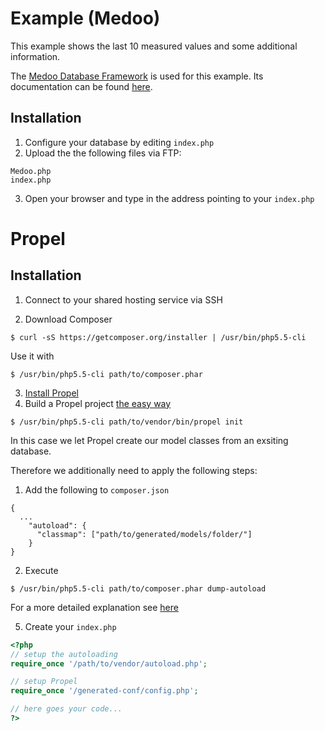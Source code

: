# Example (Medoo)

This example shows the last 10 measured values and some additional information.

The [Medoo Database Framework](https://medoo.in/) is used for this example.
Its documentation can be found [here](https://medoo.in/doc).

## Installation

1. Configure your database by editing `index.php`
2. Upload the the following files via FTP:
```
Medoo.php
index.php
```
3. Open your browser and type in the address pointing to your `index.php`

# Propel

## Installation

1. Connect to your shared hosting service via SSH

2. Download Composer
```
$ curl -sS https://getcomposer.org/installer | /usr/bin/php5.5-cli
```
Use it with
```
$ /usr/bin/php5.5-cli path/to/composer.phar
```

3. [Install Propel](http://propelorm.org/documentation/01-installation.html#setup)
4. Build a Propel project [the easy way](http://propelorm.org/documentation/02-buildtime.html#the-easy-way)
```
$ /usr/bin/php5.5-cli path/to/vendor/bin/propel init
```
In this case we let Propel create our model classes from an exsiting database.

Therefore we additionally need to apply the following steps:
1. Add the following to `composer.json`

```
{
  ...
    "autoload": {
      "classmap": ["path/to/generated/models/folder/"]
    }
}
```
2. Execute
```
$ /usr/bin/php5.5-cli path/to/composer.phar dump-autoload
```

For a more detailed explanation see [here](http://propelorm.org/documentation/02-buildtime.html#the-hard-way)

5. Create your `index.php`

```php
<?php
// setup the autoloading
require_once '/path/to/vendor/autoload.php';

// setup Propel
require_once '/generated-conf/config.php';

// here goes your code...
?>
```
